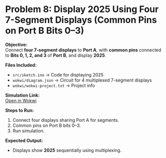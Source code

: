 # Problem 8: Display 2025 Using Four 7-Segment Displays (Common Pins on Port B Bits 0–3)

**Objective:**  
Connect **four 7-segment displays** to **Port A**, with **common pins** connected to **Bits 0, 1, 2, and 3** of **Port B**, and display **2025**.

**Files Included:**  
- `src/sketch.ino` → Code for displaying 2025  
- `wokwi/diagram.json` → Circuit for 4 multiplexed 7-segment displays  
- `wokwi/wokwi-project.txt` → Project info  

**Simulation Link:**  
[Open in Wokwi](https://wokwi.com/projects/443891037848397825)

**Steps to Run:**  
1. Connect four displays sharing Port A for segments.  
2. Common pins on Port B bits 0–3.  
3. Run simulation.  

**Expected Output:**  
- Displays show **2025** sequentially using multiplexing.  
